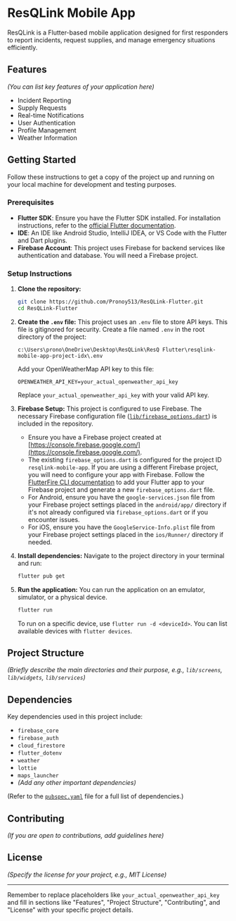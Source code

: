# ResQLink Mobile App

ResQLink is a Flutter-based mobile application designed for first responders to report incidents, request supplies, and manage emergency situations efficiently.

## Features

_(You can list key features of your application here)_

- Incident Reporting
- Supply Requests
- Real-time Notifications
- User Authentication
- Profile Management
- Weather Information

## Getting Started

Follow these instructions to get a copy of the project up and running on your local machine for development and testing purposes.

### Prerequisites

- **Flutter SDK**: Ensure you have the Flutter SDK installed. For installation instructions, refer to the [official Flutter documentation](https://flutter.dev/docs/get-started/install).
- **IDE**: An IDE like Android Studio, IntelliJ IDEA, or VS Code with the Flutter and Dart plugins.
- **Firebase Account**: This project uses Firebase for backend services like authentication and database. You will need a Firebase project.

### Setup Instructions

1.  **Clone the repository:**

    ```bash
    git clone https://github.com/Pronoy513/ResQLink-Flutter.git
    cd ResQLink-Flutter
    ```

2.  **Create the `.env` file:**
    This project uses an `.env` file to store API keys. This file is gitignored for security.
    Create a file named `.env` in the root directory of the project:

    ```
    c:\Users\prono\OneDrive\Desktop\ResQLink\ResQ Flutter\resqlink-mobile-app-project-idx\.env
    ```

    Add your OpenWeatherMap API key to this file:

    ```properties
    OPENWEATHER_API_KEY=your_actual_openweather_api_key
    ```

    Replace `your_actual_openweather_api_key` with your valid API key.

3.  **Firebase Setup:**
    This project is configured to use Firebase. The necessary Firebase configuration file ([`lib/firebase_options.dart`](lib/firebase_options.dart)) is included in the repository.

    - Ensure you have a Firebase project created at [https://console.firebase.google.com/](https://console.firebase.google.com/).
    - The existing `firebase_options.dart` is configured for the project ID `resqlink-mobile-app`. If you are using a different Firebase project, you will need to configure your app with Firebase. Follow the [FlutterFire CLI documentation](https://firebase.google.com/docs/flutter/setup?platform=ios#flutterfire-cli) to add your Flutter app to your Firebase project and generate a new `firebase_options.dart` file.
    - For Android, ensure you have the `google-services.json` file from your Firebase project settings placed in the `android/app/` directory if it's not already configured via `firebase_options.dart` or if you encounter issues.
    - For iOS, ensure you have the `GoogleService-Info.plist` file from your Firebase project settings placed in the `ios/Runner/` directory if needed.

4.  **Install dependencies:**
    Navigate to the project directory in your terminal and run:

    ```bash
    flutter pub get
    ```

5.  **Run the application:**
    You can run the application on an emulator, simulator, or a physical device.
    ```bash
    flutter run
    ```
    To run on a specific device, use `flutter run -d <deviceId>`. You can list available devices with `flutter devices`.

## Project Structure

_(Briefly describe the main directories and their purpose, e.g., `lib/screens`, `lib/widgets`, `lib/services`)_

## Dependencies

Key dependencies used in this project include:

- `firebase_core`
- `firebase_auth`
- `cloud_firestore`
- `flutter_dotenv`
- `weather`
- `lottie`
- `maps_launcher`
- _(Add any other important dependencies)_

(Refer to the [`pubspec.yaml`](pubspec.yaml) file for a full list of dependencies.)

## Contributing

_(If you are open to contributions, add guidelines here)_

## License

_(Specify the license for your project, e.g., MIT License)_

---

Remember to replace placeholders like `your_actual_openweather_api_key` and fill in sections like "Features", "Project Structure", "Contributing", and "License" with your specific project details.
